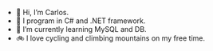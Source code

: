 - 👋 Hi, I’m Carlos.
- 👀 I program in C# and .NET framework. 
- 🌱 I’m currently learning MySQL and DB.
- 🚲 I love cycling and climbing mountains on my free time.

<!---
Oh-My-Gauss/Oh-My-Gauss is a ✨ special ✨ repository because its `README.md` (this file) appears on your GitHub profile.
You can click the Preview link to take a look at your changes.
--->
